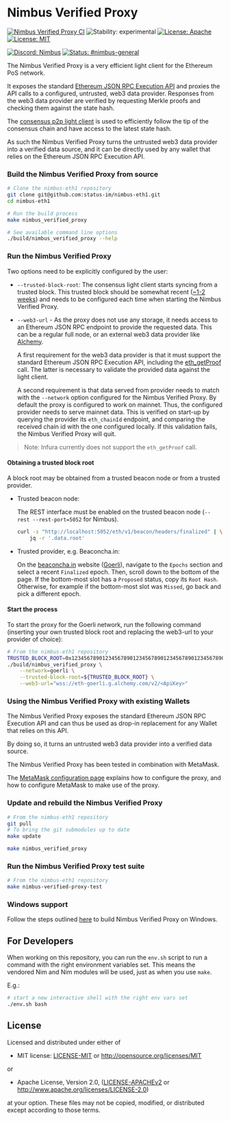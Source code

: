 # Nimbus Verified Proxy

[![Nimbus Verified Proxy CI](https://github.com/status-im/nimbus-eth1/actions/workflows/nimbus_verified_proxy.yml/badge.svg)](https://github.com/status-im/nimbus-eth1/actions/workflows/nimbus_verified_proxy.yml)
![Stability: experimental](https://img.shields.io/badge/stability-experimental-orange.svg)
[![License: Apache](https://img.shields.io/badge/license-Apache%202.0-blue.svg)](https://opensource.org/licenses/Apache-2.0)
[![License: MIT](https://img.shields.io/badge/license-MIT-blue.svg)](https://opensource.org/licenses/MIT)

[![Discord: Nimbus](https://img.shields.io/badge/Discord-Nimbus-blue.svg)](https://discord.gg/XRxWahP)
[![Status: #nimbus-general](https://img.shields.io/badge/Status-nimbus--general-blue.svg)](https://join.status.im/nimbus-general)

The Nimbus Verified Proxy is a very efficient light client for the Ethereum
PoS network.

It exposes the standard [Ethereum JSON RPC Execution API](https://github.com/ethereum/execution-apis)
and proxies the API calls to a configured, untrusted, web3 data provider.
Responses from the web3 data provider are verified by requesting Merkle proofs
and checking them against the state hash.

The [consensus p2p light client](https://github.com/ethereum/consensus-specs/tree/dev/specs/altair/light-client)
is used to efficiently follow the tip of the consensus chain and
have access to the latest state hash.

As such the Nimbus Verified Proxy turns the untrusted web3 data provider
into a verified data source, and it can be directly used by any wallet that
relies on the Ethereum JSON RPC Execution API.


### Build the Nimbus Verified Proxy from source
```bash
# Clone the nimbus-eth1 repository
git clone git@github.com:status-im/nimbus-eth1.git
cd nimbus-eth1

# Run the build process
make nimbus_verified_proxy

# See available command line options
./build/nimbus_verified_proxy --help
```


### Run the Nimbus Verified Proxy

Two options need to be explicitly configured by the user:

* `--trusted-block-root`: The consensus light client starts syncing from a trusted block. This trusted block should be somewhat recent ([~1-2 weeks](https://github.com/ethereum/consensus-specs/blob/dev/specs/phase0/weak-subjectivity.md)) and needs to be configured each time when starting the Nimbus Verified Proxy.

* `--web3-url` - As the proxy does not use any storage, it needs access to an Ethereum JSON RPC endpoint to provide the requested data. This can be a regular full node, or an external web3 data provider like
[Alchemy](https://www.alchemy.com/).

    A first requirement for the web3 data provider is that it must support the standard Ethereum JSON RPC Execution API, including the [eth_getProof](https://eips.ethereum.org/EIPS/eip-1186) call.
    The latter is necessary to validate the provided data against the light client.

    A second requirement is that data served from provider needs to match with
the ```--network``` option configured for the Nimbus Verified Proxy. By default the proxy is configured to work on mainnet. Thus, the configured provider needs to serve mainnet data.
This is verified on start-up by querying the provider its `eth_chainId` endpoint, and comparing the
received chain id with the one configured locally. If this validation fails, the Nimbus Verified Proxy will quit.

> Note: Infura currently does not support the `eth_getProof` call.

#### Obtaining a trusted block root

A block root may be obtained from a trusted beacon node or from a trusted provider.

* Trusted beacon node:

    The REST interface must be enabled on the trusted beacon node (`--rest --rest-port=5052` for Nimbus).

    ```sh
    curl -s "http://localhost:5052/eth/v1/beacon/headers/finalized" | \
        jq -r '.data.root'
    ```

* Trusted provider, e.g. Beaconcha.in:

    On the [beaconcha.in](https://beaconcha.in) website ([Goerli](https://prater.beaconcha.in)), navigate to the `Epochs` section and select a recent `Finalized` epoch. Then, scroll down to the bottom of the page. If the bottom-most slot has a `Proposed` status, copy its `Root Hash`. Otherwise, for example if the bottom-most slot was `Missed`, go back and pick a different epoch.

#### Start the process
To start the proxy for the Goerli network, run the following command (inserting your own trusted block root and replacing the web3-url to your provider of choice):

```bash
# From the nimbus-eth1 repository
TRUSTED_BLOCK_ROOT=0x1234567890123456789012345678901234567890123456789012345678901234 # Replace this
./build/nimbus_verified_proxy \
    --network=goerli \
    --trusted-block-root=${TRUSTED_BLOCK_ROOT} \
    --web3-url="wss://eth-goerli.g.alchemy.com/v2/<ApiKey>"
```

### Using the Nimbus Verified Proxy with existing Wallets
The Nimbus Verified Proxy exposes the standard Ethereum JSON RPC Execution API and can thus be used
as drop-in replacement for any Wallet that relies on this API.

By doing so, it turns an untrusted web3 data provider into a verified data source.

The Nimbus Verified Proxy has been tested in combination with MetaMask.

The [MetaMask configuration page](./docs/metamask_configuration.md) explains how to configure the proxy, and how to configure MetaMask to make use of the proxy.


### Update and rebuild the Nimbus Verified Proxy
```bash
# From the nimbus-eth1 repository
git pull
# To bring the git submodules up to date
make update

make nimbus_verified_proxy
```

### Run the Nimbus Verified Proxy test suite
```bash
# From the nimbus-eth1 repository
make nimbus-verified-proxy-test
```

### Windows support

Follow the steps outlined [here](../README.md#windows) to build Nimbus Verified Proxy on Windows.


## For Developers

When working on this repository, you can run the `env.sh` script to run a
command with the right environment variables set. This means the vendored
Nim and Nim modules will be used, just as when you use `make`.

E.g.:

```bash
# start a new interactive shell with the right env vars set
./env.sh bash
```


## License

Licensed and distributed under either of

* MIT license: [LICENSE-MIT](../LICENSE-MIT) or http://opensource.org/licenses/MIT

or

* Apache License, Version 2.0, ([LICENSE-APACHEv2](../LICENSE-APACHEv2) or http://www.apache.org/licenses/LICENSE-2.0)

at your option. These files may not be copied, modified, or distributed except according to those terms.
